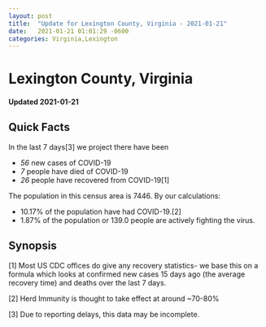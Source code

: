 ```yaml
---
layout: post
title:  "Update for Lexington County, Virginia - 2021-01-21"
date:   2021-01-21 01:01:29 -0600
categories: Virginia,Lexington
---
```


# Lexington County, Virginia
#### Updated 2021-01-21

## Quick Facts

In the last 7 days[3] we project there have been
- *56* new cases of COVID-19
- *7* people have died of COVID-19
- *26* people have recovered from COVID-19[1]

The population in this census area is 7446. By our calculations:
- 10.17% of the population have had COVID-19.[2]
- 1.87% of the population or 139.0 people are actively fighting the virus.

## Synopsis




[1] Most US CDC offices do give any recovery statistics- we base this on a formula which looks at confirmed new cases
15 days ago (the average recovery time) and deaths over the last 7 days.

[2] Herd Immunity is thought to take effect at around ~70-80%

[3] Due to reporting delays, this data may be incomplete.
 
    